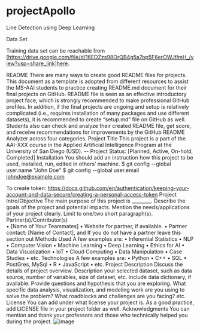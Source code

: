 # projectApollo

Line Detection using Deep Learning

Data Set

Training data set can be reachable from [https://drive.google.com/file/d/16EDZzs98OrQB4g5a7op5F6erOWJflmH_/view?usp=share_link]here.




README
There are many ways to create good README files for projects. This document as a template is adopted from different resources to assist the MS-AAI students to practice creating README.md document for their final projects on GitHub. README file is seen as an effective introductory project face, which is strongly recommended to make professional GitHub profiles. 
In addition, if the final projects are ongoing and setup is relatively complicated (i.e., requires installation of many packages and use different datasets), it is recommended to create “setup.md” file on GitHub as well. 
Students also can check and analyze their created README file, get score, and receive recommendations for improvements by the GitHub README Analyzer across four categories.
Project Title
This project is a part of the AAI-XXX course in the Applied Artificial Intelligence Program at the University of San Diego (USD). 
-- Project Status: [Planned, Active, On-hold, Completed]
Installation
You should add an instruction how this project to be used, installed, run, edited in others’ machine.
$ git config --global user.name "John Doe"
$ git config --global user.email johndoe@example.com

To create token: https://docs.github.com/en/authentication/keeping-your-account-and-data-secure/creating-a-personal-access-token 
Project Intro/Objective
The main purpose of this project is ________. Describe the goals of the project and potential impacts. Mention the needs/applications of your project clearly. Limit to one/two short paragraph(s). 
Partner(s)/Contributor(s)  
•	[Name of Your Teammates]
•	Website for partner, if available. 
•	Partner contact: [Name of Contact], and If you do not have a partner leave this section out
Methods Used
A few examples are:
•	Inferential Statistics
•	NLP
•	Computer Vision
•	Machine Learning
•	Deep Learning
•	Ethics for AI
•	Data Visualization
•	IoT
•	Cloud Computing 
•	Data Manipulation
•	Case Studies 
•	etc.
Technologies
A few examples are:
•	Python
•	C++
•	SQL
•	PostGres, MySql
•	R
•	JavaScript
•	etc.
Project Description
Discuss the details of project overview. Description your selected dataset, such as data source, number of variables, size of dataset, etc. Include data dictionary, if available.  Provide questions and hypothesis that you are exploring. What specific data analysis, visualization, and modeling work are you using to solve the problem? What roadblocks and challenges are you facing? etc. 
License
You can add under what license your project is. As a good practice, add LICENSE file in your project folder as well. 
Acknowledgments
You can mention and thank your professors and those who technically helped you during the project. 
![image](https://user-images.githubusercontent.com/29477156/201136688-81c0ab13-d3c4-4d65-937e-9b4619c732e3.png)
